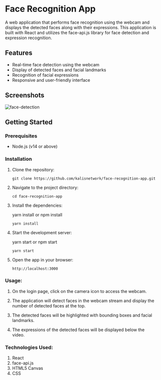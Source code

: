 # Face Recognition App

A web application that performs face recognition using the webcam and displays the detected faces along with their expressions. This application is built with React and utilizes the face-api.js library for face detection and expression recognition.

## Features

- Real-time face detection using the webcam
- Display of detected faces and facial landmarks
- Recognition of facial expressions
- Responsive and user-friendly interface

## Screenshots

![face-detection](https://github.com/kalisnetwork/Face-Recognition-App/assets/106701723/0050d5b0-9862-4f2b-9ba8-99e350a0bf2c)


## Getting Started

### Prerequisites

- Node.js (v14 or above)

### Installation

1. Clone the repository:

   ```shell
   git clone https://github.com/kalisnetwork/face-recognition-app.git
   ```

2. Navigate to the project directory:

   ```shell
   cd face-recognition-app
   ```

3. Install the dependencies:

   yarn install or npm install

   ```shell
   yarn install
   ```

4. Start the development server:

   yarn start or npm start

   ```shell
   yarn start
   ```

5. Open the app in your browser:

   ```arduino
   http://localhost:3000
   ```

### Usage:

1. On the login page, click on the camera icon to access the webcam.

2. The application will detect faces in the webcam stream and display the number of detected faces at the top.

3. The detected faces will be highlighted with bounding boxes and facial landmarks.

4. The expressions of the detected faces will be displayed below the video.

### Technologies Used:

1. React
2. face-api.js
3. HTML5 Canvas
4. CSS
